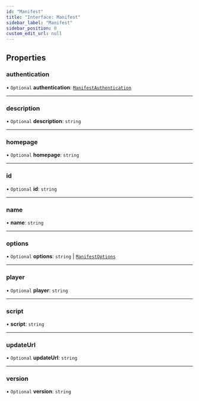 ```yaml
---
id: "Manifest"
title: "Interface: Manifest"
sidebar_label: "Manifest"
sidebar_position: 0
custom_edit_url: null
---
```


## Properties

### authentication

• `Optional` **authentication**: [`ManifestAuthentication`](ManifestAuthentication.md)

___

### description

• `Optional` **description**: `string`

___

### homepage

• `Optional` **homepage**: `string`

___

### id

• `Optional` **id**: `string`

___

### name

• **name**: `string`

___

### options

• `Optional` **options**: `string` \| [`ManifestOptions`](ManifestOptions.md)

___

### player

• `Optional` **player**: `string`

___

### script

• **script**: `string`

___

### updateUrl

• `Optional` **updateUrl**: `string`

___

### version

• `Optional` **version**: `string`
